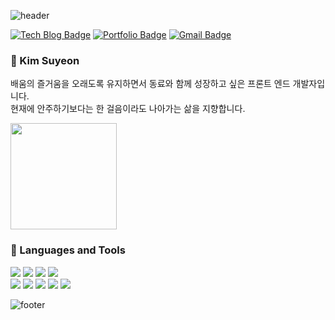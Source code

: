 
![header](https://capsule-render.vercel.app/api?type=wave&color=auto&height=150&section=header&text=SuyeonKim%20&fontSize=90&animation=fadeIn)

<div aling="center"> 
  
[![Tech Blog Badge](https://img.shields.io/badge/Tech-Link717's_Blog-brightgreen)](https://velog.io/@link717)
[![Portfolio Badge](https://img.shields.io/badge/Portfolio-Notion-lightgrey)]()
[![Gmail Badge](https://img.shields.io/badge/-Gmail-d14836?style=flat-square&logo=Gmail&logoColor=white&link=mailto:ksy95433@gmail.com)](mailto:ksy95433@gmail.com)
</div> 

<h3>🌼 Kim Suyeon</h3>

<p>배움의 즐거움을 오래도록 유지하면서 동료와 함께 성장하고 싶은 프론트 엔드 개발자입니다.
</br>현재에 안주하기보다는 한 걸음이라도 나아가는 삶을 지향합니다.</p>


<img src="https://github-readme-stats.vercel.app/api?username=Link717&show_icons=true" height=170 />

<h3>🌼 Languages and Tools</h3>  

<img src="https://img.shields.io/badge/HTML5-E34F26?style=flat-square&logo=HTML5&logoColor=white"/>&nbsp;<img src="https://img.shields.io/badge/CSS3-1572B6?style=flat-square&logo=CSS3&logoColor=white"/>&nbsp;<img src="https://img.shields.io/badge/Sass-CC6699?style=flat-square&logo=Sass&logoColor=white"/>&nbsp;<img src="https://img.shields.io/badge/JavaScript-F7DF1E?style=flat-square&logo=JavaScript&logoColor=black"/></br><img src="https://img.shields.io/badge/React-61DAFB?style=flat-square&logo=React&logoColor=black"/>&nbsp;<img src="https://img.shields.io/badge/Redux-764ABC?style=flat-square&logo=Redux&logoColor=black"/>&nbsp;<img src="https://img.shields.io/badge/StyledComponents-DB7093?style=flat-square&logo=styled-components&logoColor=white"/>&nbsp;<img src="https://img.shields.io/badge/ReactNative-61DAFB?style=flat-square&logo=React&logoColor=black"/>&nbsp;<img src="https://img.shields.io/badge/Expo-000020?style=flat-square&logo=Expo&logoColor=white"/>



![footer](https://capsule-render.vercel.app/api?type=wave&color=auto&height=150&section=footer&text=&fontSize=90)

<!--
**Link717/Link717** is a ✨ _special_ ✨ repository because its `README.md` (this file) appears on your GitHub profile.

Here are some ideas to get you started:

- 🔭 I’m currently working on ...
- 🌱 I’m currently learning ...
- 👯 I’m looking to collaborate on ...
- 🤔 I’m looking for help with ...
- 💬 Ask me about ...
- 📫 How to reach me: ...
- 😄 Pronouns: ...
- ⚡ Fun fact: ...
-->
